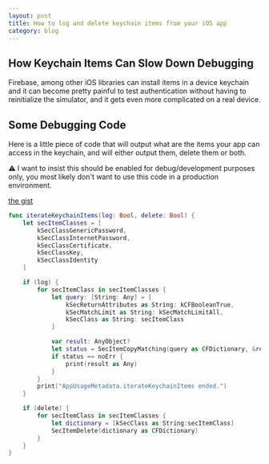 ```yaml
---
layout: post
title: How to log and delete keychain items from your iOS app
category: blog
---
```


## How Keychain Items Can Slow Down Debugging

Firebase, among other iOS libraries can install items in a device keychain and
it can become pretty painful to test authentication without having to
reinitialize the simulator, and it gets even more complicated on a real device.

## Some Debugging Code

Here is a little piece of code that will output what are the items your app can
access in the keychain, and will either output them, delete them or both.

⚠️ I want to insist this should be enabled for debug/development purposes only,
you most likely don't want to use this code in a production environment.

[the gist](https://gist.github.com/dirtyhenry/46a87f9a3717532085974edcfa114051)

```swift
func iterateKeychainItems(log: Bool, delete: Bool) {
    let secItemClasses = [
        kSecClassGenericPassword,
        kSecClassInternetPassword,
        kSecClassCertificate,
        kSecClassKey,
        kSecClassIdentity
    ]

    if (log) {
        for secItemClass in secItemClasses {
            let query: [String: Any] = [
                kSecReturnAttributes as String: kCFBooleanTrue,
                kSecMatchLimit as String: kSecMatchLimitAll,
                kSecClass as String: secItemClass
            ]

            var result: AnyObject?
            let status = SecItemCopyMatching(query as CFDictionary, &result)
            if status == noErr {
                print(result as Any)
            }
        }
        print("AppUsageMetadata.iterateKeychainItems ended.")
    }

    if (delete) {
        for secItemClass in secItemClasses {
            let dictionary = [kSecClass as String:secItemClass]
            SecItemDelete(dictionary as CFDictionary)
        }
    }
}
```
